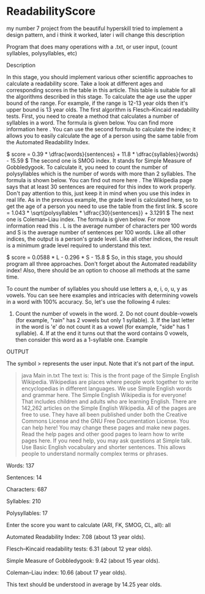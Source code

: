 # ReadabilityScore

my number 7 project from the beautiful hyperskill  tried to implement a design pattern, and i think it worked, later i will change this description


Program that does many operations with a .txt, or user input, (count syllables, polysyllables, etc)



Description

In this stage, you should implement various other scientific approaches to calculate a readability score.
Take a look at different ages and corresponding scores in the table in this  article. This table is suitable for all the algorithms described in this stage. To calculate the age use the upper bound of the range. For example, if the range is 12-13 year olds then it's upper bound is 13 year olds.
The first algorithm is Flesch–Kincaid readability tests. First, you need to create a method that calculates a number of syllables in a word. The formula is given below. You can find more information here . You can use the second formula to calculate the index; it allows you to easily calculate the age of a person using the same table from the Automated Readability Index.

$ score = 0.39 * \dfrac{words}{sentences} + 11.8 * \dfrac{syllables}{words} - 15.59 $
The second one is SMOG index. It stands for Simple Measure of Gobbledygook. To calculate it, you need to count the number of polysyllables which is the number of words with more than 2 syllables. The formula is shown below. You can find out more here . The Wikipedia page says that at least 30 sentences are required for this index to work properly. Don't pay attention to this, just keep it in mind when you use this index in real life. As in the previous example, the grade level is calculated here, so to get the age of a person you need to use the table from the first link.
$ score = 1.043 * \sqrt{polysyllables * \dfrac{30}{sentences}} + 3.1291 $
The next one is Coleman–Liau index. The formula is given below. For more information read this . L is the average number of characters per 100 words and S is the average number of sentences per 100 words. Like all other indices, the output is a person's grade level. Like all other indices, the result is a minimum grade level required to understand this text.

$ score = 0.0588 * L - 0.296 * S - 15.8 $
So, in this stage, you should program all three approaches. Don't forget about the Automated readability index! Also, there should be an option to choose all methods at the same time.

To count the number of syllables you should use letters a, e, i, o, u, y as vowels. You can see here  examples and intricacies with determining vowels in a word with 100% accuracy. So, let's use the following 4 rules:

1. Count the number of vowels in the word. 2. Do not count double-vowels (for example, "rain" has 2 vowels but only 1 syllable). 3. If the last letter in the word is 'e' do not count it as a vowel (for example, "side" has 1 syllable). 4. If at the end it turns out that the word contains 0 vowels, then consider this word as a 1-syllable one.
Example


OUTPUT




The symbol > represents the user input. Note that it's not part of the input.
> java Main in.txt
The text is:
This is the front page of the Simple English Wikipedia. Wikipedias are places where people work together to write encyclopedias in different languages. We use Simple English words and grammar here. The Simple English Wikipedia is for everyone! That includes children and adults who are learning English. There are 142,262 articles on the Simple English Wikipedia. All of the pages are free to use. They have all been published under both the Creative Commons License and the GNU Free Documentation License. You can help here! You may change these pages and make new pages. Read the help pages and other good pages to learn how to write pages here. If you need help, you may ask questions at Simple talk. Use Basic English vocabulary and shorter sentences. This allows people to understand normally complex terms or phrases.

Words: 137

Sentences: 14

Characters: 687

Syllables: 210

Polysyllables: 17

Enter the score you want to calculate (ARI, FK, SMOG, CL, all): all

Automated Readability Index: 7.08 (about 13 year olds).

Flesch–Kincaid readability tests: 6.31 (about 12 year olds).

Simple Measure of Gobbledygook: 9.42 (about 15 year olds).

Coleman–Liau index: 10.66 (about 17 year olds).


This text should be understood in average by 14.25 year olds.
